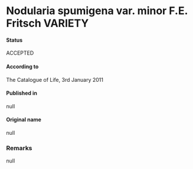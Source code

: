 # Nodularia spumigena var. minor F.E. Fritsch VARIETY

#### Status
ACCEPTED

#### According to
The Catalogue of Life, 3rd January 2011

#### Published in
null

#### Original name
null

### Remarks
null